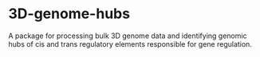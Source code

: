 # 3D-genome-hubs
A package for processing bulk 3D genome data and identifying genomic hubs of cis and trans regulatory elements responsible for gene regulation.

